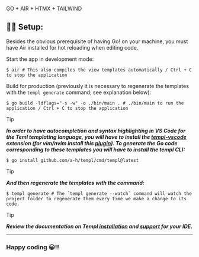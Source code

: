 GO + AIR + HTMX + TAILWIND

## 👨‍🚀 Setup:

Besides the obvious prerequisite of having Go! on your machine, you must have Air installed for hot reloading when editing code.

Start the app in development mode:

```
$ air # This also compiles the view templates automatically / Ctrl + C to stop the application
```

Build for production (previously it is necessary to regenerate the templates with the `templ generate` command; see explanation below):

```
$ go build -ldflags="-s -w" -o ./bin/main . # ./bin/main to run the application / Ctrl + C to stop the application
```

>[!TIP]
>***In order to have autocompletion and syntax highlighting in VS Code for the Teml templating language, you will have to install the [templ-vscode](https://marketplace.visualstudio.com/items?itemName=a-h.templ) extension (for vim/nvim install this [plugin](https://github.com/joerdav/templ.vim)). To generate the Go code corresponding to these templates you will have to install the templ CLI:***

```
$ go install github.com/a-h/templ/cmd/templ@latest
```

>[!TIP]
>***And then regenerate the templates with the command:***

```
$ templ generate # The `templ generate --watch` command will watch the project folder to regenerate them every time we make a change to its code.
```

>[!TIP]
>***Review the documentation on Templ [installation](https://templ.guide/quick-start/installation) and [support](https://templ.guide/commands-and-tools/ide-support/) for your IDE.***

---

### Happy coding 😀!!
